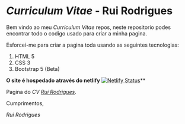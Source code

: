 # *Curriculum Vitae* - Rui Rodrigues

Bem vindo ao meu *Curriculum Vitae* repos, neste repositorio podes encontrar todo o codigo usado para criar a minha pagina.

Esforcei-me para criar a pagina toda usando as seguintes tecnologias:
1. HTML 5
2. CSS 3
3. Bootstrap 5 (Beta)

**O site é hospedado através do netlify**
[![Netlify Status](https://api.netlify.com/api/v1/badges/c242a11d-0366-4bf2-8d7d-8d14a564456c/deploy-status)](https://app.netlify.com/sites/ruirodrigues/deploys)**

Pagina do *CV [Rui Rodrigues](https://ruirodrigues.netlify.app/).*

Cumprimentos,

*Rui Rodrigues*
